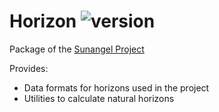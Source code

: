 # Horizon ![version](https://img.shields.io/badge/v0.0.1-blue.svg)

Package of the [Sunangel Project](git@github.com:sunangel-project/horizon.git)

Provides:
- Data formats for horizons used in the project
- Utilities to calculate natural horizons
